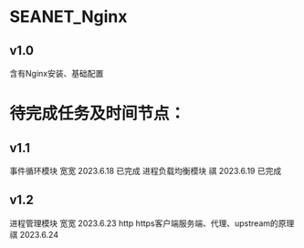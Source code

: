 # SEANET_Nginx

## v1.0 
含有Nginx安装、基础配置

# 待完成任务及时间节点：
## v1.1
事件循环模块   宽宽    2023.6.18   已完成
进程负载均衡模块    祺    2023.6.19      已完成


## v1.2
进程管理模块   宽宽    2023.6.23
http https客户端服务端、代理、upstream的原理    祺    2023.6.24
